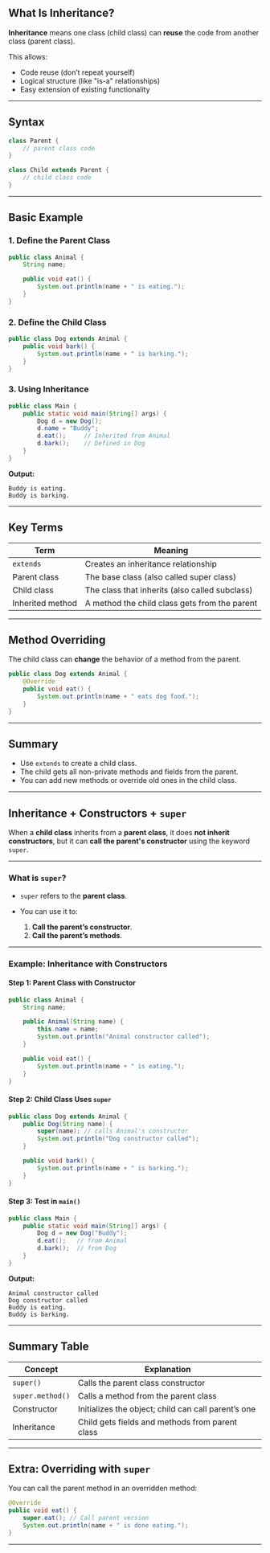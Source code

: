 ## What Is Inheritance?

**Inheritance** means one class (child class) can **reuse** the code from another class (parent class).

This allows:

* Code reuse (don’t repeat yourself)
* Logical structure (like "is-a" relationships)
* Easy extension of existing functionality

---

## Syntax

```java
class Parent {
    // parent class code
}

class Child extends Parent {
    // child class code
}
```

---

## Basic Example

### 1. Define the Parent Class

```java
public class Animal {
    String name;

    public void eat() {
        System.out.println(name + " is eating.");
    }
}
```

### 2. Define the Child Class

```java
public class Dog extends Animal {
    public void bark() {
        System.out.println(name + " is barking.");
    }
}
```

### 3. Using Inheritance

```java
public class Main {
    public static void main(String[] args) {
        Dog d = new Dog();
        d.name = "Buddy";
        d.eat();     // Inherited from Animal
        d.bark();    // Defined in Dog
    }
}
```

**Output:**

```
Buddy is eating.
Buddy is barking.
```

---

## Key Terms

| Term             | Meaning                                        |
| ---------------- | ---------------------------------------------- |
| `extends`        | Creates an inheritance relationship            |
| Parent class     | The base class (also called super class)       |
| Child class      | The class that inherits (also called subclass) |
| Inherited method | A method the child class gets from the parent  |

---

## Method Overriding

The child class can **change** the behavior of a method from the parent.

```java
public class Dog extends Animal {
    @Override
    public void eat() {
        System.out.println(name + " eats dog food.");
    }
}
```

---

## Summary

* Use `extends` to create a child class.
* The child gets all non-private methods and fields from the parent.
* You can add new methods or override old ones in the child class.

---


## Inheritance + Constructors + `super`

When a **child class** inherits from a **parent class**, it does **not inherit constructors**, but it can **call the parent's constructor** using the keyword `super`.

---

### What is `super`?

* `super` refers to the **parent class**.
* You can use it to:

  1. **Call the parent’s constructor**.
  2. **Call the parent’s methods**.

---

### Example: Inheritance with Constructors

#### Step 1: Parent Class with Constructor

```java
public class Animal {
    String name;

    public Animal(String name) {
        this.name = name;
        System.out.println("Animal constructor called");
    }

    public void eat() {
        System.out.println(name + " is eating.");
    }
}
```

#### Step 2: Child Class Uses `super`

```java
public class Dog extends Animal {
    public Dog(String name) {
        super(name); // calls Animal's constructor
        System.out.println("Dog constructor called");
    }

    public void bark() {
        System.out.println(name + " is barking.");
    }
}
```

#### Step 3: Test in `main()`

```java
public class Main {
    public static void main(String[] args) {
        Dog d = new Dog("Buddy");
        d.eat();   // from Animal
        d.bark();  // from Dog
    }
}
```

**Output:**

```
Animal constructor called
Dog constructor called
Buddy is eating.
Buddy is barking.
```

---

## Summary Table

| Concept          | Explanation                                         |
| ---------------- | --------------------------------------------------- |
| `super()`        | Calls the parent class constructor                  |
| `super.method()` | Calls a method from the parent class                |
| Constructor      | Initializes the object; child can call parent’s one |
| Inheritance      | Child gets fields and methods from parent class     |

---

## Extra: Overriding with `super`

You can call the parent method in an overridden method:

```java
@Override
public void eat() {
    super.eat(); // Call parent version
    System.out.println(name + " is done eating.");
}
```

---
